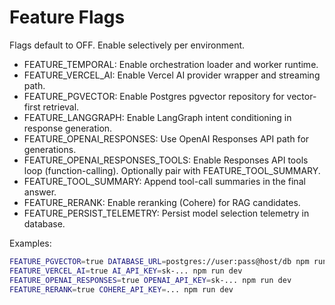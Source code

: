 # Feature Flags

Flags default to OFF. Enable selectively per environment.

- FEATURE_TEMPORAL: Enable orchestration loader and worker runtime.
- FEATURE_VERCEL_AI: Enable Vercel AI provider wrapper and streaming path.
- FEATURE_PGVECTOR: Enable Postgres pgvector repository for vector-first retrieval.
- FEATURE_LANGGRAPH: Enable LangGraph intent conditioning in response generation.
- FEATURE_OPENAI_RESPONSES: Use OpenAI Responses API path for generations.
- FEATURE_OPENAI_RESPONSES_TOOLS: Enable Responses API tools loop (function-calling). Optionally pair with FEATURE_TOOL_SUMMARY.
- FEATURE_TOOL_SUMMARY: Append tool-call summaries in the final answer.
- FEATURE_RERANK: Enable reranking (Cohere) for RAG candidates.
- FEATURE_PERSIST_TELEMETRY: Persist model selection telemetry in database.

Examples:
```bash
FEATURE_PGVECTOR=true DATABASE_URL=postgres://user:pass@host/db npm run dev
FEATURE_VERCEL_AI=true AI_API_KEY=sk-... npm run dev
FEATURE_OPENAI_RESPONSES=true OPENAI_API_KEY=sk-... npm run dev
FEATURE_RERANK=true COHERE_API_KEY=... npm run dev
```
